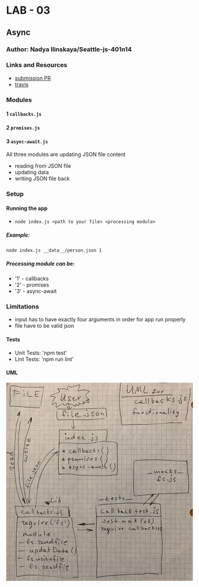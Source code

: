 # LAB - 03

## Async

### Author: Nadya Ilinskaya/Seattle-js-401n14

### Links and Resources
* [submission PR](https://github.com/nadili-401-advanced-javascript/lab-03/pull/1)
* [travis](https://travis-ci.com/nadili-401-advanced-javascript/lab-03)

### Modules
#### 1 `callbacks.js`
#### 2 `promises.js`
#### 3 `async-await.js`

All three modules are updating JSON file content 
* reading from JSON file
* updating data 
* writing JSON file back 


### Setup
#### Running the app
* `node index.js <path to your file> <processing module>`  
##### Example: 

`node index.js __data__/person.json 1` 

##### Processing module can be:

* '1' - callbacks
* '2' - promises
* '3' - async-await


### Limitations 
* input has to have exactly four arguments in order for app run properly
* file have to be valid json

  
#### Tests
* Unit Tests: 'npm test'
* Lint Tests: 'npm run lint'


#### UML
![ UML for the 'callbacks' part of the application ](/assets/lab-03-uml.jpg)
